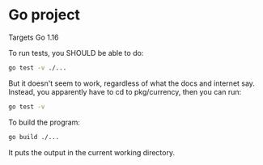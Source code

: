 # Go project

Targets Go 1.16


To run tests, you SHOULD be able to do:

```bash
go test -v ./...
```

But it doesn't seem to work, regardless of what the docs and internet say. Instead, you
apparently have to cd to pkg/currency, then you can run:

```bash
go test -v
```



To build the program:

```bash
go build ./...
```

It puts the output in the current working directory.
